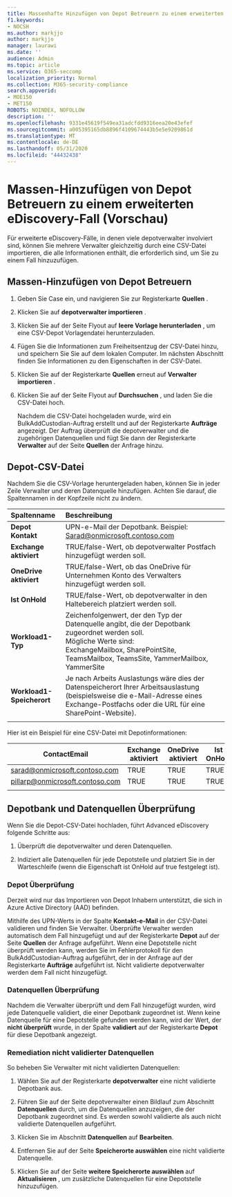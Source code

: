 ```yaml
---
title: Massenhafte Hinzufügen von Depot Betreuern zu einem erweiterten eDiscovery-Fall
f1.keywords:
- NOCSH
ms.author: markjjo
author: markjjo
manager: laurawi
ms.date: ''
audience: Admin
ms.topic: article
ms.service: O365-seccomp
localization_priority: Normal
ms.collection: M365-security-compliance
search.appverid:
- MOE150
- MET150
ROBOTS: NOINDEX, NOFOLLOW
description: ''
ms.openlocfilehash: 9331e45619f549ea31adcfdd9316eea20e43efef
ms.sourcegitcommit: a005395165db8896f4109674443b5e5e9209861d
ms.translationtype: MT
ms.contentlocale: de-DE
ms.lasthandoff: 05/31/2020
ms.locfileid: "44432438"
---
```

# <a name="bulk-add-custodians-to-an-advanced-ediscovery-case-preview"></a>Massen-Hinzufügen von Depot Betreuern zu einem erweiterten eDiscovery-Fall (Vorschau)

Für erweiterte eDiscovery-Fälle, in denen viele depotverwalter involviert sind, können Sie mehrere Verwalter gleichzeitig durch eine CSV-Datei importieren, die alle Informationen enthält, die erforderlich sind, um Sie zu einem Fall hinzuzufügen.

## <a name="bulk-add-custodians"></a>Massen-Hinzufügen von Depot Betreuern

1. Geben Sie Case ein, und navigieren Sie zur Registerkarte **Quellen** .

2. Klicken Sie auf **depotverwalter importieren** .

3. Klicken Sie auf der Seite Flyout auf **leere Vorlage herunterladen** , um eine CSV-Depot Vorlagendatei herunterzuladen.

4. Fügen Sie die Informationen zum Freiheitsentzug der CSV-Datei hinzu, und speichern Sie Sie auf dem lokalen Computer. Im nächsten Abschnitt finden Sie Informationen zu den Eigenschaften in der CSV-Datei.

5. Klicken Sie auf der Registerkarte **Quellen** erneut auf **Verwalter importieren** . 
6. Klicken Sie auf der Seite Flyout auf **Durchsuchen** , und laden Sie die CSV-Datei hoch.

   Nachdem die CSV-Datei hochgeladen wurde, wird ein BulkAddCustodian-Auftrag erstellt und auf der Registerkarte **Aufträge** angezeigt. Der Auftrag überprüft die depotverwalter und die zugehörigen Datenquellen und fügt Sie dann der Registerkarte **Verwalter** auf der Seite **Quellen** der Anfrage hinzu.

## <a name="custodian-csv-file"></a>Depot-CSV-Datei

Nachdem Sie die CSV-Vorlage heruntergeladen haben, können Sie in jeder Zeile Verwalter und deren Datenquelle hinzufügen. Achten Sie darauf, die Spaltennamen in der Kopfzeile nicht zu ändern.

| Spaltenname|Beschreibung|
|:------- |:------------------------------------------------------------|
|**Depot Kontakt**     | UPN-e-Mail der Depotbank. Beispiel: Sarad@onmicrosoft.contoso.com           |
|**Exchange aktiviert** | TRUE/false-Wert, ob depotverwalter Postfach hinzugefügt werden soll.      |
|**OneDrive aktiviert** | TRUE/false-Wert, ob das OneDrive für Unternehmen Konto des Verwalters hinzugefügt werden soll. |
|**Ist OnHold**        | TRUE/false-Wert, ob depotverwalter in den Haltebereich platziert werden soll.       |
|**Workload1-Typ**         | Zeichenfolgenwert, der den Typ der Datenquelle angibt, die der Depotbank zugeordnet werden soll. <br />Mögliche Werte sind: <br />ExchangeMailbox, SharePointSite, TeamsMailbox, TeamsSite, YammerMailbox, YammerSite |
|**Workload1-Speicherort**     | Je nach Arbeits Auslastungs wäre dies der Datenspeicherort Ihrer Arbeitsauslastung (beispielsweise die e-Mail-Adresse eines Exchange-Postfachs oder die URL für eine SharePoint-Website). |
|||

Hier ist ein Beispiel für eine CSV-Datei mit Depotinformationen:  

| ContactEmail      | Exchange aktiviert | OneDrive aktiviert | Ist OnHold | Workload1-Typ | Workload1-Speicherort             |
| ----------------- | ---------------- | ---------------- | --------- | -------------- | ------------------------------ |
|sarad@onmicrosoft.contoso.com | TRUE             | TRUE             | TRUE      | SharePointSite | https://contoso.sharepoint.com |
|pillarp@onmicrosoft.contoso.com | TRUE             | TRUE             | TRUE      | |  |
||||||

## <a name="custodian-and-data-source-validation"></a>Depotbank und Datenquellen Überprüfung

Wenn Sie die Depot-CSV-Datei hochladen, führt Advanced eDiscovery folgende Schritte aus:

1. Überprüft die depotverwalter und deren Datenquellen. 

2. Indiziert alle Datenquellen für jede Depotstelle und platziert Sie in der Warteschleife (wenn die Eigenschaft ist OnHold auf true festgelegt ist).

### <a name="custodian-validation"></a>Depot Überprüfung

Derzeit wird nur das Importieren von Depot Inhabern unterstützt, die sich in Azure Active Directory (AAD) befinden.

Mithilfe des UPN-Werts in der Spalte **Kontakt-e-Mail** in der CSV-Datei validieren und finden Sie Verwalter. Überprüfte Verwalter werden automatisch dem Fall hinzugefügt und auf der Registerkarte **Depot** auf der Seite **Quellen** der Anfrage aufgeführt. Wenn eine Depotstelle nicht überprüft werden kann, werden Sie im Fehlerprotokoll für den BulkAddCustodian-Auftrag aufgeführt, der in der Anfrage auf der Registerkarte **Aufträge** aufgeführt ist. Nicht validierte depotverwalter werden dem Fall nicht hinzugefügt.

### <a name="data-source-validation"></a>Datenquellen Überprüfung

Nachdem die Verwalter überprüft und dem Fall hinzugefügt wurden, wird jede Datenquelle validiert, die einer Depotbank zugeordnet ist. Wenn keine Datenquelle für eine Depotstelle gefunden werden kann, wird der Wert, der **nicht überprüft** wurde, in der Spalte **validiert** auf der Registerkarte **Depot** für diese Depotbank angezeigt.

### <a name="remediating-unvalidated-data-sources"></a>Remediation nicht validierter Datenquellen

So beheben Sie Verwalter mit nicht validierten Datenquellen: 

1. Wählen Sie auf der Registerkarte **depotverwalter** eine nicht validierte Depotbank aus.

2. Führen Sie auf der Seite depotverwalter einen Bildlauf zum Abschnitt **Datenquellen** durch, um die Datenquellen anzuzeigen, die der Depotbank zugeordnet sind. Es werden sowohl validierte als auch nicht validierte Datenquellen aufgeführt.

3. Klicken Sie im Abschnitt **Datenquellen** auf **Bearbeiten**.

4. Entfernen Sie auf der Seite **Speicherorte auswählen** eine nicht validierte Datenquelle.

5. Klicken Sie auf der Seite **weitere Speicherorte auswählen** auf **Aktualisieren** , um zusätzliche Datenquellen für eine Depotstelle hinzuzufügen.
